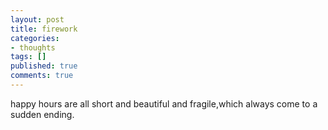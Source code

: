 ```yaml
---
layout: post
title: firework
categories:
- thoughts
tags: []
published: true
comments: true
---
```

<p>happy hours are all short and beautiful and fragile,which always come to a sudden ending. </p>
